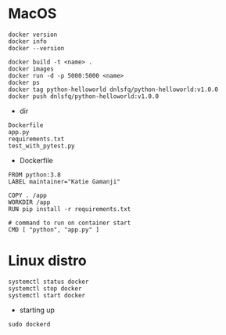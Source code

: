 # MacOS

```
docker version
docker info
docker --version
```

```
docker build -t <name> .
docker images
docker run -d -p 5000:5000 <name>
docker ps
docker tag python-helloworld dnlsfq/python-helloworld:v1.0.0
docker push dnlsfq/python-helloworld:v1.0.0
```

* dir
```
Dockerfile
app.py
requirements.txt
test_with_pytest.py
```

* Dockerfile
```
FROM python:3.8
LABEL maintainer="Katie Gamanji"

COPY . /app
WORKDIR /app
RUN pip install -r requirements.txt

# command to run on container start
CMD [ "python", "app.py" ]
```

# Linux distro

```
systemctl status docker
systemctl stop docker
systemctl start docker
```

* starting up
```
sudo dockerd
```

